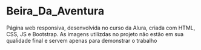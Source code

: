 # Beira_Da_Aventura
Página web responsiva, desenvolvida no curso da Alura, criada com HTML, CSS, JS e Bootstrap. As imagens utilizdas no projeto não estão em sua qualidade final e servem apenas para demonstrar o trabalho
